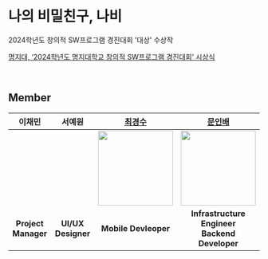 # 나의 비밀친구, 나비
2024학년도 창의적 SW프로그램 경진대회 '대상' 수상작

[명지대, ‘2024학년도 명지대학교 창의적 SW프로그램 경진대회’ 시상식](https://news.unn.net/news/articleView.html?idxno=569851)

<br/>

## Member
|이채민|서예원|[최경수](https://github.com/choikyungsoo)|[문인배](https://github.com/MoonInbae)|[김남훈](https://github.com/zoid79)|
|:---:|:---:|:---:|:---:|:---:|
|||<img src="https://github.com/choikyungsoo.png" width="150" height="150" >|<img src="https://github.com/MoonInbae.png" width="150" height="150" >|<img src="https://github.com/zoid79.png" width="150" height="150" >|
| **Project Manager** | **UI/UX Designer** | **Mobile Devleoper** | **Infrastructure Engineer <br> Backend Developer** | **AI Developer** |
